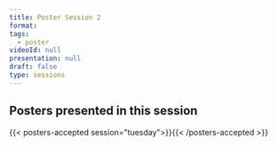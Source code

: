 ```yaml
---
title: Poster Session 2
format: 
tags:
  - poster
videoId: null
presentation: null
draft: false
type: sessions
---
```

<!-- Click link for
{{< button-link icon="direction" label="instructions for authors of accepted posters" url="http://localhost:1313/presentations/#poster-presentations" target="_blank" >}} -->


## Posters presented in this session
{{< posters-accepted session="tuesday">}}{{< /posters-accepted >}}
